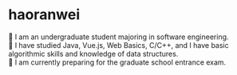 # haoranwei
🏫 I am an undergraduate student majoring in software engineering.  
🥰 I have studied Java, Vue.js, Web Basics, C/C++, and I have basic algorithmic skills and knowledge of data structures.  
📝 I am currently preparing for the graduate school entrance exam.  
